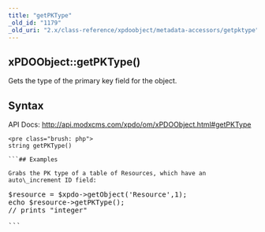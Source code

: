 ```yaml
---
title: "getPKType"
_old_id: "1179"
_old_uri: "2.x/class-reference/xpdoobject/metadata-accessors/getpktype"
---
```


## xPDOObject::getPKType()

Gets the type of the primary key field for the object.

## Syntax

API Docs: <http://api.modxcms.com/xpdo/om/xPDOObject.html#getPKType>

```
<pre class="brush: php">
string getPKType()

```## Examples

Grabs the PK type of a table of Resources, which have an auto\_increment ID field:

```
<pre class="brush: php">
$resource = $xpdo->getObject('Resource',1);
echo $resource->getPKType();
// prints "integer"

```